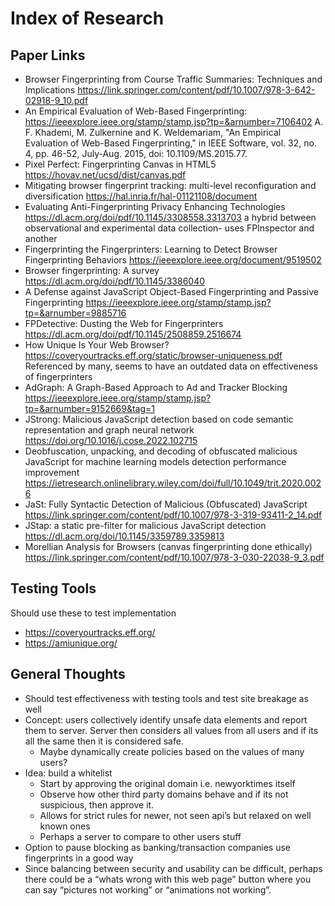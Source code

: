 # Index of Research

## Paper Links

- Browser Fingerprinting from Course Traffic Summaries: Techniques and Implications <https://link.springer.com/content/pdf/10.1007/978-3-642-02918-9_10.pdf>
- An Empirical Evaluation of Web-Based Fingerprinting: <https://ieeexplore.ieee.org/stamp/stamp.jsp?tp=&arnumber=7106402>
  A. F. Khademi, M. Zulkernine and K. Weldemariam, "An Empirical Evaluation of Web-Based Fingerprinting," in IEEE Software, vol. 32, no. 4, pp. 46-52, July-Aug. 2015, doi: 10.1109/MS.2015.77.
- Pixel Perfect: Fingerprinting Canvas in HTML5 <https://hovav.net/ucsd/dist/canvas.pdf>
- Mitigating browser fingerprint tracking: multi-level reconfiguration and diversification <https://hal.inria.fr/hal-01121108/document>
- Evaluating Anti-Fingerprinting Privacy Enhancing Technologies <https://dl.acm.org/doi/pdf/10.1145/3308558.3313703> a hybrid between observational and experimental data collection- uses FPInspector and another
- Fingerprinting the Fingerprinters: Learning to Detect Browser Fingerprinting Behaviors <https://ieeexplore.ieee.org/document/9519502>
- Browser fingerprinting: A survey <https://dl.acm.org/doi/pdf/10.1145/3386040>
- A Defense against JavaScript Object-Based Fingerprinting and Passive Fingerprinting <https://ieeexplore.ieee.org/stamp/stamp.jsp?tp=&arnumber=9885716>
- FPDetective: Dusting the Web for Fingerprinters <https://dl.acm.org/doi/pdf/10.1145/2508859.2516674>
- How Unique Is Your Web Browser? <https://coveryourtracks.eff.org/static/browser-uniqueness.pdf> Referenced by many, seems to have an outdated data on effectiveness of fingerprinters
- AdGraph: A Graph-Based Approach to Ad and Tracker Blocking <https://ieeexplore.ieee.org/stamp/stamp.jsp?tp=&arnumber=9152669&tag=1>
- JStrong: Malicious JavaScript detection based on code semantic representation and graph neural network <https://doi.org/10.1016/j.cose.2022.102715>
- Deobfuscation, unpacking, and decoding of obfuscated malicious JavaScript for machine learning models detection performance improvement <https://ietresearch.onlinelibrary.wiley.com/doi/full/10.1049/trit.2020.0026>
- JaSt: Fully Syntactic Detection of Malicious (Obfuscated) JavaScript <https://link.springer.com/content/pdf/10.1007/978-3-319-93411-2_14.pdf>
- JStap: a static pre-filter for malicious JavaScript detection <https://dl.acm.org/doi/10.1145/3359789.3359813>
- Morellian Analysis for Browsers (canvas fingerprinting done ethically) <https://link.springer.com/content/pdf/10.1007/978-3-030-22038-9_3.pdf>

## Testing Tools

Should use these to test implementation

- <https://coveryourtracks.eff.org/>
- <https://amiunique.org/>

## General Thoughts

- Should test effectiveness with testing tools and test site breakage as well
- Concept: users collectively identify unsafe data elements and report them to server. Server then considers all values from all users and if its all the same then it is considered safe.
  - Maybe dynamically create policies based on the values of many users?
- Idea: build a whitelist
  - Start by approving the original domain i.e. newyorktimes itself
  - Observe how other third party domains behave and if its not suspicious, then approve it.
  - Allows for strict rules for newer, not seen api’s but relaxed on well known ones
  - Perhaps a server to compare to other users stuff
- Option to pause blocking as banking/transaction companies use fingerprints in a good way
- Since balancing between security and usability can be difficult, perhaps there could be a “whats wrong with this web page” button where you can say “pictures not working” or “animations not working”.
